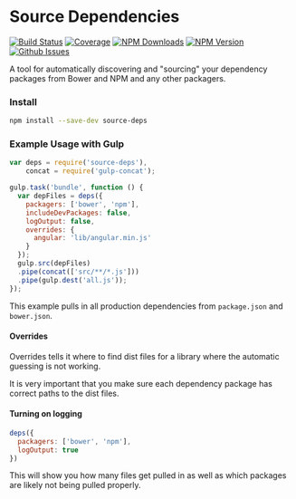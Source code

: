 Source Dependencies
============
[![Build Status](http://img.shields.io/travis/petermelias/node-source-deps.svg)](https://travis-ci.org/petermelias/node-source-deps)
[![Coverage](http://img.shields.io/coveralls/petermelias/node-source-deps.svg)](https://coveralls.io/r/petermelias/node-source-deps)
[![NPM Downloads](http://img.shields.io/npm/dm/node-source-deps.svg)]()
[![NPM Version](http://img.shields.io/npm/v/node-source-deps.svg)]()
[![Github Issues](http://img.shields.io/github/issues/petermelias/node-source-deps.svg)]()

A tool for automatically discovering and "sourcing" your dependency packages from Bower and NPM and any other packagers.


### Install

```bash
npm install --save-dev source-deps
```


### Example Usage with Gulp

```javascript
var deps = require('source-deps'),
    concat = require('gulp-concat');

gulp.task('bundle', function () {
  var depFiles = deps({
    packagers: ['bower', 'npm'],
    includeDevPackages: false,
    logOutput: false,
    overrides: {
      angular: 'lib/angular.min.js'
    }
  });
  gulp.src(depFiles)
  .pipe(concat(['src/**/*.js']))
  .pipe(gulp.dest('all.js'));
});
```

This example pulls in all production dependencies from ```package.json``` and ```bower.json```.

#### Overrides

Overrides tells it where to find dist files for a library where the automatic guessing is not working.

It is very important that you make sure each dependency package has correct paths to the dist files.

#### Turning on logging
```javascript
deps({
  packagers: ['bower', 'npm'],
  logOutput: true
})
```

This will show you how many files get pulled in as well as which packages are likely not being pulled properly.